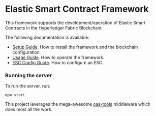 # Elastic Smart Contract Framework

This framework supports the development/operation of Elastic Smart Contracts in the Hyperledger Fabric Blockchain.

The following documentation is available:

- [Setup Guide](./docs/setup.md). How to install the framework and the blockchain configuration.
- [Usage Guide](./docs/usage.md). How to operate the framework.
- [ESC Config Guide](./docs/esc-config.md). How to configure an ESC.

### Running the server
To run the server, run:

```
npm start
```

This project leverages the mega-awesome [oas-tools](https://github.com/isa-group/oas-tools) middleware which does most all the work.
